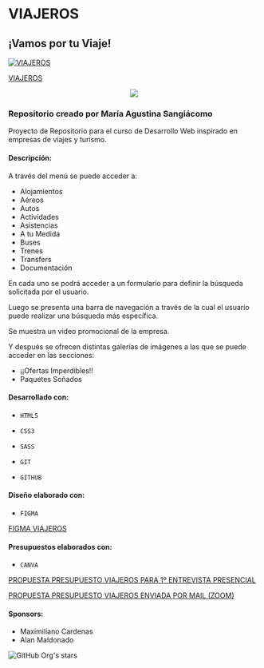 # VIAJEROS

## ¡Vamos por tu Viaje!

[![VIAJEROS](https://images.unsplash.com/photo-1488646953014-85cb44e25828?ixlib=rb-4.0.3&ixid=M3wxMjA3fDB8MHxwaG90by1wYWdlfHx8fGVufDB8fHx8fA%3D%3D&auto=format&fit=crop&w=735&q=80 "VIAJEROS")](https://images.unsplash.com/photo-1488646953014-85cb44e25828?ixlib=rb-4.0.3&ixid=M3wxMjA3fDB8MHxwaG90by1wYWdlfHx8fGVufDB8fHx8fA%3D%3D&auto=format&fit=crop&w=735&q=80 "VIAJEROS")

[VIAJEROS](https://viajeros-viajes.000webhostapp.com)

<p align="center">
   <img src="https://img.shields.io/badge/STATUS-EN%20DESAROLLO-green">
   </p>

### Repositorio creado por María Agustina Sangiácomo

Proyecto de Repositorio para el curso de Desarrollo Web inspirado en empresas de viajes y turismo.

#### Descripción:
A través del menú se puede acceder a:
- Alojamientos
- Aéreos
- Autos
- Actividades
- Asistencias
- A tu Medida
- Buses
- Trenes
- Transfers
- Documentación

En cada uno se podrá acceder a un formulario para definir la búsqueda solicitada por el usuario. 

Luego se presenta una barra de navegación a través de la cual el usuario puede realizar una búsqueda más específica.

Se muestra un video promocional de la empresa.

Y después se ofrecen distintas galerías de imágenes a las que se puede acceder en las secciones:
- ¡¡Ofertas Imperdibles!!
- Paquetes Soñados

####  Desarrollado con:

- `HTML5`

- `CSS3`

- `SASS`

- `GIT`

- `GITHUB`

####  Diseño elaborado con:

- `FIGMA`

[FIGMA VIAJEROS](https://www.figma.com/file/A8PN33EjkjY2nom4ZBkDgC/desarrollo-web-54530?type=design&node-id=0%3A1&mode=design&t=FcLII26z4FKxweKj-1)

####  Presupuestos elaborados con:

- `CANVA`

[PROPUESTA PRESUPUESTO VIAJEROS PARA 1º ENTREVISTA PRESENCIAL](https://www.canva.com/design/DAFmvxGJ9Ls/1UCvkVLxk7XOQArTrmZyPg/view?utm_content=DAFmvxGJ9Ls&utm_campaign=designshare&utm_medium=link&utm_source=publishsharelink)

[PROPUESTA PRESUPUESTO VIAJEROS ENVIADA POR MAIL (ZOOM)](https://www.canva.com/design/DAFmxPqE8aQ/zwuAGO_ez4sx1fTtnTB0tg/watch?utm_content=DAFmxPqE8aQ&utm_campaign=designshare&utm_medium=link&utm_source=publishsharelink)

#### Sponsors:

- Maximiliano Cardenas
- Alan Maldonado


![GitHub Org's stars](https://img.shields.io/github/stars/sangiacomoagustina?style=social)